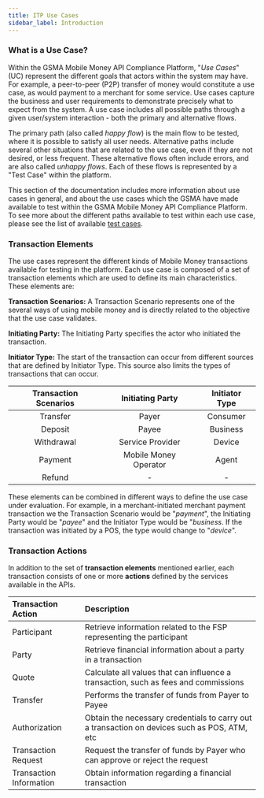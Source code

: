 ```yaml
---
title: ITP Use Cases
sidebar_label: Introduction
---
```


### What is a Use Case?

Within the GSMA Mobile Money API Compliance Platform, "_Use Cases_" (UC) represent
the different goals that actors within the system may have. For example, a
peer-to-peer (P2P) transfer of money would constitute a use case, as would
payment to a merchant for some service. Use cases capture the business and user
requirements to demonstrate precisely what to expect from the system. A use case
includes all possible paths through a given user/system interaction - both the
primary and alternative flows.

The primary path (also called _happy flow_) is the main flow to be tested, where
it is possible to satisfy all user needs. Alternative paths include several
other situations that are related to the use case, even if they are not desired,
or less frequent. These alternative flows often include errors, and are also
called _unhappy flows_. Each of these flows is represented by a "Test Case"
within the platform.

This section of the documentation includes more information about use cases in
general, and about the use cases which the GSMA have made available to test
within the GSMA Mobile Money API Compliance Platform. To see more about the different paths
available to test within each use case, please see the list of available
[test cases](./tclist).

### Transaction Elements

The use cases represent the different kinds of Mobile Money transactions
available for testing in the platform. Each use case is composed of a set of
transaction elements which are used to define its main characteristics. These
elements are:

**Transaction Scenarios:** A Transaction Scenario represents one of the several
ways of using mobile money and is directly related to the objective that the use
case validates.

**Initiating Party:** The Initiating Party specifies the actor who initiated the
transaction.

**Initiator Type:** The start of the transaction can occur from different
sources that are defined by Initiator Type. This source also limits the types of
transactions that can occur.

| Transaction Scenarios |   Initiating Party    | Initiator Type |
| :-------------------: | :-------------------: | :------------: |
|       Transfer        |         Payer         |    Consumer    |
|        Deposit        |         Payee         |    Business    |
|      Withdrawal       |   Service Provider    |     Device     |
|        Payment        | Mobile Money Operator |     Agent      |
|        Refund         |           -           |       -        |

These elements can be combined in different ways to define the use case under
evaluation. For example, in a merchant-initiated merchant payment transaction we
the Transaction Scenario would be "_payment_", the Initiating Party would be
"_payee_" and the Initiator Type would be "_business_. If the transaction was
initiated by a POS, the type would change to "_device_".

### Transaction Actions

In addition to the set of **transaction elements** mentioned earlier, each
transaction consists of one or more **actions** defined by the services
available in the APIs.

| Transaction Action      | Description                                                                                  |
| :---------------------- | :------------------------------------------------------------------------------------------- |
| Participant             | Retrieve information related to the FSP representing the participant                         |
| Party                   | Retrieve financial information about a party in a transaction                                |
| Quote                   | Calculate all values that can influence a transaction, such as fees and commissions          |
| Transfer                | Performs the transfer of funds from Payer to Payee                                           |
| Authorization           | Obtain the necessary credentials to carry out a transaction on devices such as POS, ATM, etc |
| Transaction Request     | Request the transfer of funds by Payer who can approve or reject the request                 |
| Transaction Information | Obtain information regarding a financial transaction                                         |
